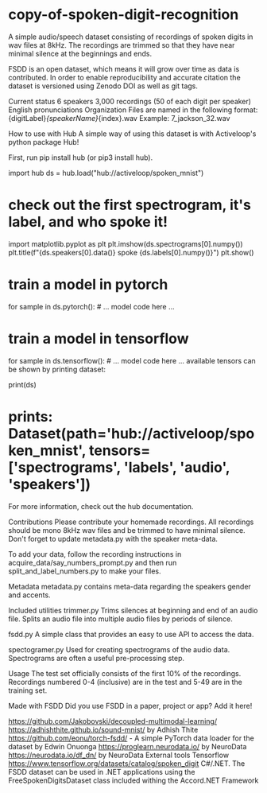 # copy-of-spoken-digit-recognition
A simple audio/speech dataset consisting of recordings of spoken digits in wav files at 8kHz. The recordings are trimmed so that they have near minimal silence at the beginnings and ends.

FSDD is an open dataset, which means it will grow over time as data is contributed. In order to enable reproducibility and accurate citation the dataset is versioned using Zenodo DOI as well as git tags.

Current status
6 speakers
3,000 recordings (50 of each digit per speaker)
English pronunciations
Organization
Files are named in the following format: {digitLabel}_{speakerName}_{index}.wav Example: 7_jackson_32.wav

How to use with Hub
A simple way of using this dataset is with Activeloop's python package Hub!

First, run pip install hub (or pip3 install hub).

import hub
ds = hub.load("hub://activeloop/spoken_mnist")

# check out the first spectrogram, it's label, and who spoke it!
import matplotlib.pyplot as plt
plt.imshow(ds.spectrograms[0].numpy())
plt.title(f"{ds.speakers[0].data()} spoke {ds.labels[0].numpy()}")
plt.show()

# train a model in pytorch
for sample in ds.pytorch():
    # ... model code here ...

# train a model in tensorflow
for sample in ds.tensorflow():
    # ... model code here ...
available tensors can be shown by printing dataset:

print(ds)
# prints: Dataset(path='hub://activeloop/spoken_mnist', tensors=['spectrograms', 'labels', 'audio', 'speakers'])
For more information, check out the hub documentation.

Contributions
Please contribute your homemade recordings. All recordings should be mono 8kHz wav files and be trimmed to have minimal silence. Don't forget to update metadata.py with the speaker meta-data.

To add your data, follow the recording instructions in acquire_data/say_numbers_prompt.py and then run split_and_label_numbers.py to make your files.

Metadata
metadata.py contains meta-data regarding the speakers gender and accents.

Included utilities
trimmer.py Trims silences at beginning and end of an audio file. Splits an audio file into multiple audio files by periods of silence.

fsdd.py A simple class that provides an easy to use API to access the data.

spectogramer.py Used for creating spectrograms of the audio data. Spectrograms are often a useful pre-processing step.

Usage
The test set officially consists of the first 10% of the recordings. Recordings numbered 0-4 (inclusive) are in the test and 5-49 are in the training set.

Made with FSDD
Did you use FSDD in a paper, project or app? Add it here!

https://github.com/Jakobovski/decoupled-multimodal-learning/
https://adhishthite.github.io/sound-mnist/ by Adhish Thite
https://github.com/eonu/torch-fsdd/ - A simple PyTorch data loader for the dataset by Edwin Onuonga
https://proglearn.neurodata.io/ by NeuroData
https://neurodata.io/df_dn/ by NeuroData
External tools
Tensorflow https://www.tensorflow.org/datasets/catalog/spoken_digit
C#/.NET. The FSDD dataset can be used in .NET applications using the FreeSpokenDigitsDataset class included withing the Accord.NET Framework
